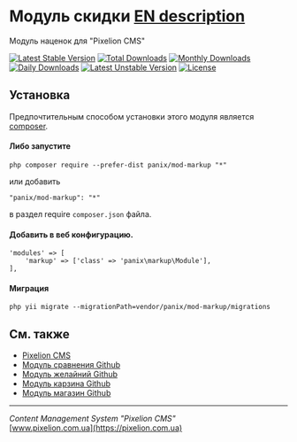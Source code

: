 # Модуль скидки  [EN description](README.md)

Модуль наценок для "Pixelion CMS"

[![Latest Stable Version](https://poser.pugx.org/panix/mod-markup/v/stable)](https://packagist.org/packages/panix/mod-markup)
[![Total Downloads](https://poser.pugx.org/panix/mod-markup/downloads)](https://packagist.org/packages/panix/mod-markup)
[![Monthly Downloads](https://poser.pugx.org/panix/mod-markup/d/monthly)](https://packagist.org/packages/panix/mod-markup)
[![Daily Downloads](https://poser.pugx.org/panix/mod-markup/d/daily)](https://packagist.org/packages/panix/mod-markup)
[![Latest Unstable Version](https://poser.pugx.org/panix/mod-markup/v/unstable)](https://packagist.org/packages/panix/mod-markup)
[![License](https://poser.pugx.org/panix/mod-markup/license)](https://packagist.org/packages/panix/mod-markup)


## Установка

Предпочтительным способом установки этого модуля является [composer](http://getcomposer.org/download/).

#### Либо запустите

```
php composer require --prefer-dist panix/mod-markup "*"
```

или добавить

```
"panix/mod-markup": "*"
```

в раздел require `composer.json` файла.

#### Добавить в веб конфигурацию.
```
'modules' => [
    'markup' => ['class' => 'panix\markup\Module'],
],
```

#### Миграция
```
php yii migrate --migrationPath=vendor/panix/mod-markup/migrations
```


## См. также
- [Pixelion CMS](https://pixelion.com.ua)
- [Модуль сравнения Github](https://https://github.com/andrtechno/mod-compare)
- [Модуль желайний Github](https://https://github.com/andrtechno/mod-wishlist)
- [Модуль карзина Github](https://https://github.com/andrtechno/mod-cart)
- [Модуль магазин Github](https://https://github.com/andrtechno/mod-shop)

------------------------

<i>Content Management System "Pixelion CMS"</i>  
[www.pixelion.com.ua](https://pixelion.com.ua)
